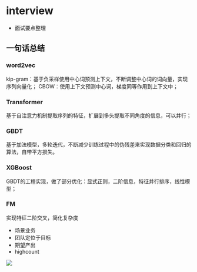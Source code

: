 # interview
- 面试要点整理

## 一句话总结

### word2vec
kip-gram：基于负采样使用中心词预测上下文，不断调整中心词的词向量，实现序列向量化；
CBOW：使用上下文预测中心词，梯度同等作用到上下文中；

### Transformer
基于自注意力机制提取序列的特征，扩展到多头提取不同角度的信息，可以并行；

### GBDT
基于加法模型，多轮迭代，不断减少训练过程中的伪残差来实现数据分类和回归的算法，自带平方损失。

### XGBoost
GBDT的工程实现，做了部分优化：显式正则，二阶信息，特征并行排序，线性模型；

### FM
实现特征二阶交叉，简化复杂度


- 场景业务
- 团队定位于目标
- 期望产出
- highcount

![](knowledge.png)
